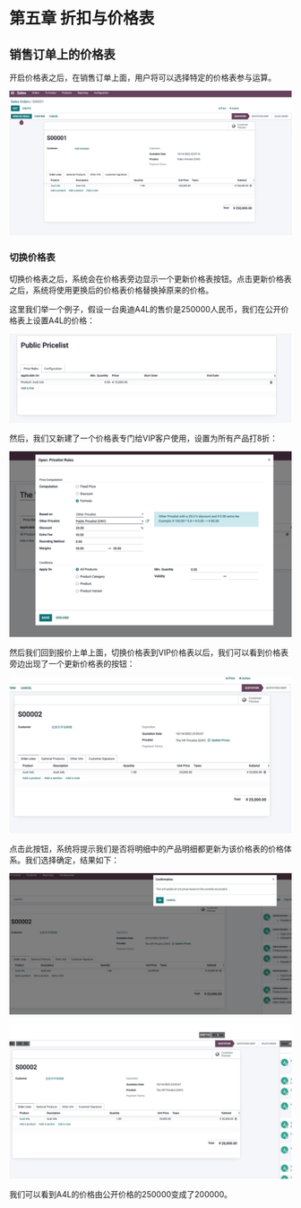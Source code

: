 # 第五章 折扣与价格表


## 销售订单上的价格表

开启价格表之后，在销售订单上面，用户将可以选择特定的价格表参与运算。

![](images/48.png)

### 切换价格表

切换价格表之后，系统会在价格表旁边显示一个更新价格表按钮。点击更新价格表之后，系统将使用更换后的价格表价格替换掉原来的价格。

这里我们举一个例子，假设一台奥迪A4L的售价是250000人民币，我们在公开价格表上设置A4L的价格：

![](images/49.png)

然后，我们又新建了一个价格表专门给VIP客户使用，设置为所有产品打8折：

![](images/50.png)

然后我们回到报价上单上面，切换价格表到VIP价格表以后，我们可以看到价格表旁边出现了一个更新价格表的按钮：

![](images/51.png)

点击此按钮，系统将提示我们是否将明细中的产品明细都更新为该价格表的价格体系。我们选择确定，结果如下：

![](images/52.png)

![](images/53.png)

我们可以看到A4L的价格由公开价格的250000变成了200000。